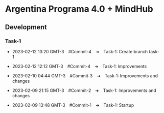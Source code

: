 # **Argentina Programa 4.0 + MindHub**

## **Development**

### **Task-1**

- 2023-02-12 13:20 GMT-3&emsp;#Commit-4&emsp;➜&emsp;Task-1: Create branch task-1

- 2023-02-12 12:12 GMT-3&emsp;#Commit-4&emsp;➜&emsp;Task-1: Improvements

- 2023-02-10 04:44 GMT-3&emsp;#Commit-3&emsp;➜&emsp;Task-1: Improvements and changes

- 2023-02-09 21:15 GMT-3&emsp;#Commit-2&emsp;➜&emsp;Task-1: Improvements and changes

- 2023-02-09 13:48 GMT-3&emsp;#Commit-1&emsp;➜&emsp;Task-1: Startup